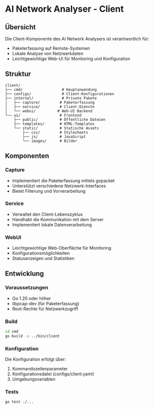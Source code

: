 # AI Network Analyser - Client

## Übersicht

Die Client-Komponente des AI Network Analysers ist verantwortlich für:
- Paketerfassung auf Remote-Systemen
- Lokale Analyse von Netzwerkdaten
- Leichtgewichtige Web-UI für Monitoring und Konfiguration

## Struktur

```
client/
├── cmd/                  # Hauptanwendung
├── configs/              # Client-Konfigurationen
├── internal/             # Private Pakete
│   ├── capture/         # Paketerfassung
│   ├── service/         # Client-Dienste
│   └── webui/          # Web-UI Backend
└── ui/                  # Frontend
    ├── public/          # Öffentliche Dateien
    ├── templates/       # HTML-Templates
    └── static/          # Statische Assets
        ├── css/         # Stylesheets
        ├── js/          # JavaScript
        └── images/      # Bilder
```

## Komponenten

### Capture
- Implementiert die Paketerfassung mittels gopacket
- Unterstützt verschiedene Netzwerk-Interfaces
- Bietet Filterung und Vorverarbeitung

### Service
- Verwaltet den Client-Lebenszyklus
- Handhabt die Kommunikation mit dem Server
- Implementiert lokale Datenverarbeitung

### WebUI
- Leichtgewichtige Web-Oberfläche für Monitoring
- Konfigurationsmöglichkeiten
- Statusanzeigen und Statistiken

## Entwicklung

### Voraussetzungen
- Go 1.20 oder höher
- libpcap-dev (für Paketerfassung)
- Root-Rechte für Netzwerkzugriff

### Build
```bash
cd cmd
go build -o ../bin/client
```

### Konfiguration
Die Konfiguration erfolgt über:
1. Kommandozeilenparameter
2. Konfigurationsdatei (configs/client.yaml)
3. Umgebungsvariablen

### Tests
```bash
go test ./...
``` 